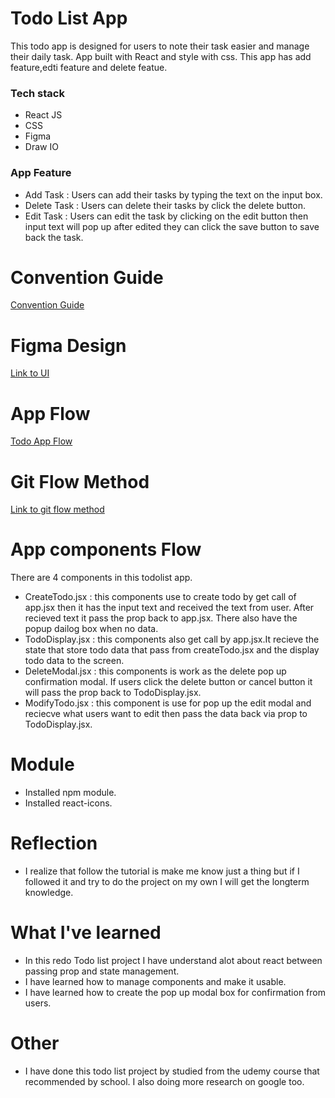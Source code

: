 # Todo List App
This todo app is designed for users to note their task easier and manage their daily task. App built with React and style with css. This app has add feature,edti feature and delete featue. 


### Tech stack

* React JS
* CSS
* Figma
* Draw IO

### App Feature
* Add Task : Users can add their tasks by typing the text on the input box.
* Delete Task : Users can delete their tasks by click the delete button.
* Edit Task : Users can edit the task by clicking on the edit button then input text will   pop up after edited they can click the save button to save back the task. 

# Convention Guide
[Convention Guide](https://www.notion.so/ToDoList-Convention-Guide-92e163c2fbb2494994c690f6831d19ee)


# Figma Design 
[Link to UI](https://www.figma.com/file/qpieMsiwcrkflRcjBKsdVD/TodoList-App?type=design&node-id=1%3A258&mode=design&t=cqTbVijeff8pIL4D-1)


# App Flow
[Todo App Flow](https://drive.google.com/file/d/1k2qe328zNwtFWB900mDUHQAfEbuZyamz/view?usp=sharing)

# Git Flow Method

[Link to git flow method](https://docs.google.com/document/d/1wRInKYodz4TyN_iqpGjZ4uzlRAfKKQRmqXqdiF4KPTY/edit?usp=sharing)

# App components Flow
There are 4 components in this todolist app.
* CreateTodo.jsx : this components use to create todo by get call of app.jsx then it has the input text and received the text from user. After recieved text it pass the prop back to app.jsx. There also have the popup dailog box when no data.
* TodoDisplay.jsx : this components also get call by app.jsx.It recieve the state that store todo data that pass from createTodo.jsx and the display todo data to the screen.
* DeleteModal.jsx : this components is work as the delete pop up confirmation modal. If users click the delete button or cancel button it will pass the prop back to TodoDisplay.jsx.
* ModifyTodo.jsx : this component is use for pop up the edit modal and reciecve what users want to edit then pass the data back via prop to TodoDisplay.jsx.


# Module
* Installed npm module.
* Installed react-icons.

# Reflection
* I realize that follow the tutorial is make me know just a thing but if I followed it and try to do the project on my own I will get the longterm knowledge.

# What I've learned 
* In this redo Todo list project I have understand alot about react between passing prop and state management. 
* I have learned how to manage components and make it usable.
* I have learned how to create the pop up modal box for confirmation from users.
    
# Other
* I have done this todo list project by studied from the udemy course that recommended by school. I also doing more research on google too.
